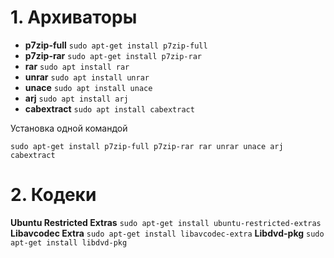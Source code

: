 # 1. Архиваторы

- **p7zip-full** `sudo apt-get install p7zip-full`
- **p7zip-rar**	`sudo apt-get install p7zip-rar`
- **rar**	`sudo apt install rar`
- **unrar**	`sudo apt install unrar`
- **unace**	`sudo apt install unace`
- **arj**	`sudo apt install arj`
- **cabextract**	`sudo apt install cabextract`

Установка одной командой
```
sudo apt-get install p7zip-full p7zip-rar rar unrar unace arj cabextract
```

# 2. Кодеки

**Ubuntu Restricted Extras**	`sudo apt-get install ubuntu-restricted-extras`
**Libavcodec Extra**	`sudo apt-get install libavcodec-extra`
**Libdvd-pkg**	`sudo apt-get install libdvd-pkg`
